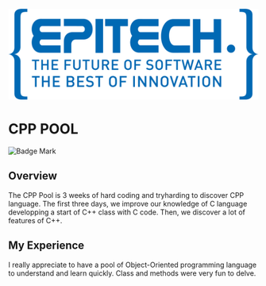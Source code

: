 <p align="center"><a href="https://www.epitech.eu/la-piscine/" target="_blank" rel="noopener noreferrer"><img src="../../images/Epitech_logo.png" alt="epitech logo"></a></p>

# CPP POOL

![Badge Mark](https://img.shields.io/badge/Module%20Mark-A-%2372FA08.svg?&style=for-the-badge&logoColor=black)

## Overview

The CPP Pool is 3 weeks of hard coding and tryharding to discover CPP language. The first three days, we improve our knowledge of C language developping a start of C++ class with C code. Then, we discover a lot of features of C++.

## My Experience

I really appreciate to have a pool of Object-Oriented programming language to understand and learn quickly. Class and methods were very fun to delve.
